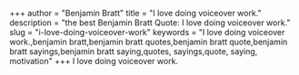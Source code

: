 +++
author = "Benjamin Bratt"
title = "I love doing voiceover work."
description = "the best Benjamin Bratt Quote: I love doing voiceover work."
slug = "i-love-doing-voiceover-work"
keywords = "I love doing voiceover work.,benjamin bratt,benjamin bratt quotes,benjamin bratt quote,benjamin bratt sayings,benjamin bratt saying,quotes, sayings,quote, saying, motivation"
+++
I love doing voiceover work.
